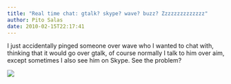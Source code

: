 ```yaml
---
title: "Real time chat: gtalk? skype? wave? buzz? Zzzzzzzzzzzzzz"
author: Pito Salas
date: 2010-02-15T22:17:41
---
```




I just accidentally pinged someone over wave who I wanted to chat with,
thinking that it would go over gtalk, of course normally I talk to him over
aim, except sometimes I also see him on Skype. See the problem?

![](https://i0.wp.com/img.zemanta.com/pixy.gif?w=584)



